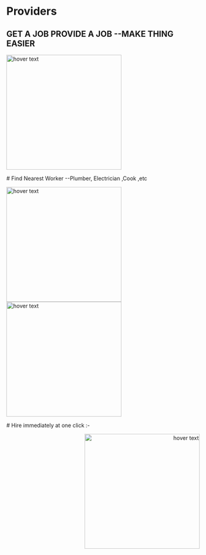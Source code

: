 # Providers
## GET A JOB PROVIDE A JOB --MAKE THING EASIER  
<p align="">
  <img src="https://user-images.githubusercontent.com/47109963/93013438-10a80d00-f5c6-11ea-8299-71fbb054db54.jpeg" width="300" title="hover text">
 
</p>
# Find Nearest Worker --Plumber, Electrician ,Cook ,etc 
<p align="left">
  <img src="https://user-images.githubusercontent.com/47109963/93013432-0a199580-f5c6-11ea-9c3e-a614e0cd2c0b.jpeg" width="300" title="hover text">
   <img src="https://user-images.githubusercontent.com/47109963/93013435-0ede4980-f5c6-11ea-82a8-7e5d23633fc4.jpeg" width="300" title="hover text">
 
</p>
# Hire immediately at one click :-
<p align="right">
  <img src="https://user-images.githubusercontent.com/47109963/93013435-0ede4980-f5c6-11ea-82a8-7e5d23633fc4.jpeg" width="300" title="hover text">
 
</p>
